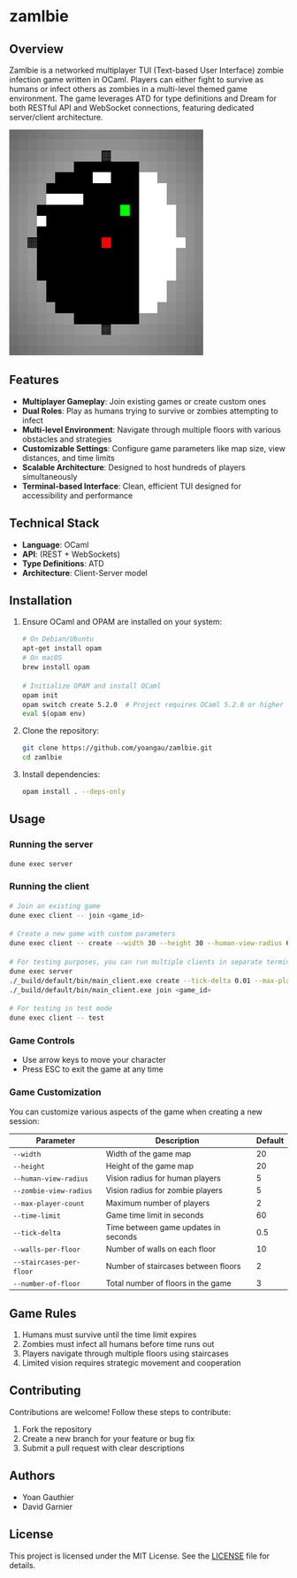 # zamlbie

## Overview
Zamlbie is a networked multiplayer TUI (Text-based User Interface) zombie infection game written in OCaml. Players can either fight to survive as humans or infect others as zombies in a multi-level themed game environment. The game leverages ATD for type definitions and Dream for both RESTful API and WebSocket connections, featuring dedicated server/client architecture.

![Demo of Zamlbie gameplay](img/demo.gif)

## Features
- **Multiplayer Gameplay**: Join existing games or create custom ones
- **Dual Roles**: Play as humans trying to survive or zombies attempting to infect
- **Multi-level Environment**: Navigate through multiple floors with various obstacles and strategies
- **Customizable Settings**: Configure game parameters like map size, view distances, and time limits
- **Scalable Architecture**: Designed to host hundreds of players simultaneously
- **Terminal-based Interface**: Clean, efficient TUI designed for accessibility and performance

## Technical Stack
- **Language**: OCaml
- **API**: (REST + WebSockets)
- **Type Definitions**: ATD
- **Architecture**: Client-Server model

## Installation
1. Ensure OCaml and OPAM are installed on your system:
   ```bash
   # On Debian/Ubuntu
   apt-get install opam
   # On macOS
   brew install opam
   
   # Initialize OPAM and install OCaml
   opam init
   opam switch create 5.2.0  # Project requires OCaml 5.2.0 or higher
   eval $(opam env)
   ```

2. Clone the repository:
   ```bash
   git clone https://github.com/yoangau/zamlbie.git
   cd zamlbie
   ```

3. Install dependencies:
   ```bash
   opam install . --deps-only
   ```

## Usage

### Running the server
```bash
dune exec server
```

### Running the client
```bash
# Join an existing game
dune exec client -- join <game_id>

# Create a new game with custom parameters
dune exec client -- create --width 30 --height 30 --human-view-radius 6

# For testing purposes, you can run multiple clients in separate terminals
dune exec server
./_build/default/bin/main_client.exe create --tick-delta 0.01 --max-player-count 2
./_build/default/bin/main_client.exe join <game_id>

# For testing in test mode
dune exec client -- test
```

### Game Controls
- Use arrow keys to move your character
- Press ESC to exit the game at any time

### Game Customization
You can customize various aspects of the game when creating a new session:

| Parameter                | Description                          | Default |
| ------------------------ | ------------------------------------ | ------- |
| `--width`                | Width of the game map                | 20      |
| `--height`               | Height of the game map               | 20      |
| `--human-view-radius`    | Vision radius for human players      | 5       |
| `--zombie-view-radius`   | Vision radius for zombie players     | 5       |
| `--max-player-count`     | Maximum number of players            | 2       |
| `--time-limit`           | Game time limit in seconds           | 60      |
| `--tick-delta`           | Time between game updates in seconds | 0.5     |
| `--walls-per-floor`      | Number of walls on each floor        | 10      |
| `--staircases-per-floor` | Number of staircases between floors  | 2       |
| `--number-of-floor`      | Total number of floors in the game   | 3       |

## Game Rules
1. Humans must survive until the time limit expires
2. Zombies must infect all humans before time runs out
3. Players navigate through multiple floors using staircases
4. Limited vision requires strategic movement and cooperation

## Contributing
Contributions are welcome! Follow these steps to contribute:
1. Fork the repository
2. Create a new branch for your feature or bug fix
3. Submit a pull request with clear descriptions

## Authors
- Yoan Gauthier
- David Garnier

## License
This project is licensed under the MIT License. See the [LICENSE](LICENSE) file for details.
